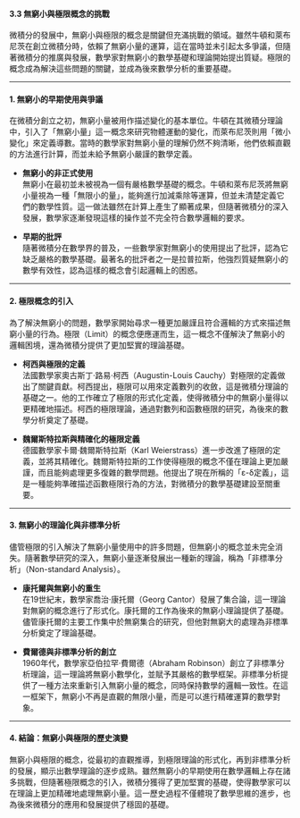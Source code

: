 #### 3.3 無窮小與極限概念的挑戰

微積分的發展中，無窮小與極限的概念是關鍵但充滿挑戰的領域。雖然牛頓和萊布尼茨在創立微積分時，依賴了無窮小量的運算，這在當時並未引起太多爭議，但隨著微積分的推廣與發展，數學家對無窮小的數學基礎和理論開始提出質疑。極限的概念成為解決這些問題的關鍵，並成為後來數學分析的重要基礎。

---

#### **1. 無窮小的早期使用與爭議**

在微積分創立之初，無窮小量被用作描述變化的基本單位。牛頓在其微積分理論中，引入了「無窮小量」這一概念來研究物體運動的變化，而萊布尼茨則用「微小變化」來定義導數。當時的數學家對無窮小量的理解仍然不夠清晰，他們依賴直觀的方法進行計算，而並未給予無窮小嚴謹的數學定義。

- **無窮小的非正式使用**  
  無窮小在最初並未被視為一個有嚴格數學基礎的概念。牛頓和萊布尼茨將無窮小量視為一種「無限小的量」，能夠進行加減乘除等運算，但並未清楚定義它們的數學性質。這一做法雖然在計算上產生了顯著成果，但隨著微積分的深入發展，數學家逐漸發現這樣的操作並不完全符合數學邏輯的要求。

- **早期的批評**  
  隨著微積分在數學界的普及，一些數學家對無窮小的使用提出了批評，認為它缺乏嚴格的數學基礎。最著名的批評者之一是拉普拉斯，他強烈質疑無窮小的數學有效性，認為這樣的概念會引起邏輯上的困惑。

---

#### **2. 極限概念的引入**

為了解決無窮小的問題，數學家開始尋求一種更加嚴謹且符合邏輯的方式來描述無窮小量的行為。極限（Limit）的概念便應運而生，這一概念不僅解決了無窮小的邏輯困境，還為微積分提供了更加堅實的理論基礎。

- **柯西與極限的定義**  
  法國數學家奧古斯丁·路易·柯西（Augustin-Louis Cauchy）對極限的定義做出了關鍵貢獻。柯西提出，極限可以用來定義數列的收斂，這是微積分理論的基礎之一。他的工作確立了極限的形式化定義，使得微積分中的無窮小量得以更精確地描述。柯西的極限理論，通過對數列和函數極限的研究，為後來的數學分析奠定了基礎。

- **魏爾斯特拉斯與精確化的極限定義**  
  德國數學家卡爾·魏爾斯特拉斯（Karl Weierstrass）進一步改進了極限的定義，並將其精確化。魏爾斯特拉斯的工作使得極限的概念不僅在理論上更加嚴謹，而且能夠處理更多復雜的數學問題。他提出了現在所稱的「ε-δ定義」，這是一種能夠準確描述函數極限行為的方法，對微積分的數學基礎建設至關重要。

---

#### **3. 無窮小的理論化與非標準分析**

儘管極限的引入解決了無窮小量使用中的許多問題，但無窮小的概念並未完全消失。隨著數學研究的深入，無窮小量逐漸發展出一種新的理論，稱為「非標準分析」（Non-standard Analysis）。

- **康托爾與無窮小的重生**  
  在19世紀末，數學家喬治·康托爾（Georg Cantor）發展了集合論，這一理論對無窮的概念進行了形式化。康托爾的工作為後來的無窮小理論提供了基礎。儘管康托爾的主要工作集中於無窮集合的研究，但他對無窮大的處理為非標準分析奠定了理論基礎。

- **費爾德與非標準分析的創立**  
  1960年代，數學家亞伯拉罕·費爾德（Abraham Robinson）創立了非標準分析理論，這一理論將無窮小數學化，並賦予其嚴格的數學框架。非標準分析提供了一種方法來重新引入無窮小量的概念，同時保持數學的邏輯一致性。在這一框架下，無窮小不再是直觀的無限小量，而是可以進行精確運算的數學對象。

---

#### **4. 結論：無窮小與極限的歷史演變**

無窮小與極限的概念，從最初的直觀推導，到極限理論的形式化，再到非標準分析的發展，顯示出數學理論的逐步成熟。雖然無窮小的早期使用在數學邏輯上存在諸多挑戰，但隨著極限概念的引入，微積分獲得了更加堅實的基礎，使得數學家可以在理論上更加精確地處理無窮小量。這一歷史過程不僅體現了數學思維的進步，也為後來微積分的應用和發展提供了穩固的基礎。